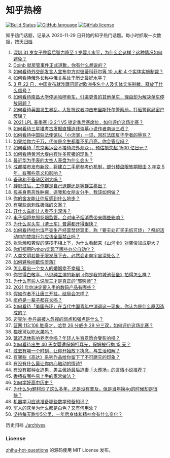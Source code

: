 # 知乎热榜
[![Build Status](https://github.com/ToWeLong/zhihu-hot-questions/workflows/CI/badge.svg)](https://github.com/ToWeLong/zhihu-hot-questions/actions)
[![GitHub language](https://img.shields.io/badge/language-golang-orange.svg)](https://golang.org/)
[![GitHub license](https://img.shields.io/github/license/ToWeLong/zhihu-hot-questions)](https://github.com/ToWeLong/zhihu-hot-questions/blob/main/LICENSE)

知乎热门话题，记录从 2020-11-29 日开始的知乎热门话题。每小时抓取一次数据，按天[归档](./archives)

<!-- BEGIN -->

1. [深圳 31 岁女子整容后智力降至 1 岁婴儿水平，为什么会这样？这种情况如何避免？](https://www.zhihu.com/question/450233917)
1. [Doinb 就房管事件正式道歉，你有什么想说的？](https://www.zhihu.com/question/450705943)
1. [如何看待外交部发言人宣布中方对彼蒂科菲尔等 10 人和 4 个实体实施制裁？](https://www.zhihu.com/question/450726712)
1. [如何看待俄外长称中俄关系处于历史最好水平？](https://www.zhihu.com/question/450635810)
1. [3 月 22 日，中国宣布就涉疆问题对欧洲多名个人及实体实施制裁，释放了什么信号？](https://www.zhihu.com/question/450733396)
1. [如何看待南昌大学停运哈啰单车，引进更贵的其他单车，理由却为解决单车停放问题？](https://www.zhihu.com/question/449876845)
1. [如何看待英国发生暴乱，大批抗议者冲击布里斯托尔警察局，打砸警察局窗户玻璃？](https://www.zhihu.com/question/450668148)
1. [2021 LPL 春季赛 iG 2:1 V5 锁定季后赛席位，如何评价这场比赛？](https://www.zhihu.com/question/450701332)
1. [如何看待三星堆考古发掘直播连线盗墓小说作者南派三叔？](https://www.zhihu.com/question/450463840)
1. [如何看待中国驻法使馆以「小流氓」一词，回怼法国反华学者的辱骂？](https://www.zhihu.com/question/450677021)
1. [如果给你六千万，代价是余生都看不见月亮，你会答应吗？](https://www.zhihu.com/question/444969517)
1. [如何看待「东京奥运会不接待海外观众」，预估损失超 1500 亿日元？](https://www.zhihu.com/question/450368530)
1. [如何看待黄河大堤内有许多死猪的现象？](https://www.zhihu.com/question/450575059)
1. [最近华为手表的太空人表盘为什么会火？](https://www.zhihu.com/question/450134729)
1. [成都楼市发布新政，将建立二手房参考价机制，部分楼盘限售期限由 3 年变 5 年，有哪些意义和影响？](https://www.zhihu.com/question/450705022)
1. [备孕和不备孕区别大吗？](https://www.zhihu.com/question/438113905)
1. [辞职过后，工作群是自己退群还是等群主移出？](https://www.zhihu.com/question/404327844)
1. [母亲身患恶性肿瘤，逼我和女朋友分手，我该如何做？](https://www.zhihu.com/question/448176568)
1. [你的舍友能让你反感到什么地步？](https://www.zhihu.com/question/329468701)
1. [有哪些讽刺性极强的文案？](https://www.zhihu.com/question/442190842)
1. [开什么车能让人看不出深浅？](https://www.zhihu.com/question/60399965)
1. [电子烟将参照卷烟监管，会对电子烟消费带来哪些影响？](https://www.zhihu.com/question/450698204)
1. [为什么泥头车（渣土车）普遍都开得很快？](https://www.zhihu.com/question/20168674)
1. [如何看待哈尔滨严查生产经营焚烧冥币，称「要无处可买无纸可烧」？祭祀活动中的焚烧行为应该全面禁止吗？](https://www.zhihu.com/question/450608417)
1. [张哲瀚和龚俊的演技不相上下，为什么看起来《山河令》对龚俊加成更大？](https://www.zhihu.com/question/450176088)
1. [你们都用Python实现了哪些办公自动化？](https://www.zhihu.com/question/441361902)
1. [人类文明若能无限发展下去，必然会走向宇宙深处么？](https://www.zhihu.com/question/446782112)
1. [如何避免间歇性堕落?](https://www.zhihu.com/question/388686475)
1. [怎么看出一个女人的婚姻幸不幸福？](https://www.zhihu.com/question/276812701)
1. [你觉得白敬亭、马思纯主演的新剧《你是我的城池营垒》拍得怎么样？](https://www.zhihu.com/question/449239974)
1. [为什么有些人说唐三才是真正的“邪魂师”？](https://www.zhihu.com/question/450043345)
1. [2021 年你决定要入手的数码产品有哪些？](https://www.zhihu.com/question/436883279)
1. [假如作者不让唐三开挂，结局会怎样？](https://www.zhihu.com/question/449920649)
1. [痘痘是一辈子都在长吗？](https://www.zhihu.com/question/433086382)
1. [如何看待「美国光环」在当代中国青年中消退这一现象，你认为是什么原因造成的？](https://www.zhihu.com/question/450687776)
1. [迈克尔·乔丹最被人忽视的弱点和强点是什么？](https://www.zhihu.com/question/381742322)
1. [篮网 113:106 胜奇才，哈登 26 分威少 29 分三双，如何评价这场比赛？](https://www.zhihu.com/question/450604436)
1. [猫咪可以吃水果吗？](https://www.zhihu.com/question/449099936)
1. [延迟退休影响养老金吗？年轻人生育意愿会受影响吗？](https://www.zhihu.com/question/450689582)
1. [如何看待出生 40 天女婴遭保姆打耳光，保姆被行拘 15 天？](https://www.zhihu.com/question/450629077)
1. [过去有哪一个时刻，让你开始放下执念，与生活和解？](https://www.zhihu.com/question/450641470)
1. [有哪些《高达》系列作品给你留下了不可磨灭的印象？](https://www.zhihu.com/question/354042486)
1. [有没有什么最让你内心触动的情诗?](https://www.zhihu.com/question/449865474)
1. [有没有那种女追男，男主傲娇最后追妻「火葬场」的言情小说推荐？](https://www.zhihu.com/question/319718396)
1. [香椿有哪些易上手的家常做法？](https://www.zhihu.com/question/449777043)
1. [如何学好高中历史？](https://www.zhihu.com/question/20167984)
1. [为什么5g题材炒了这么多年，还是没有普及，但是当年换4g的时候却是很快？](https://www.zhihu.com/question/450142028)
1. [机器学习应该准备哪些数学预备知识？](https://www.zhihu.com/question/36324957)
1. [军人的床单为什么都是白色？又有何用处？](https://www.zhihu.com/question/450607304)
1. [坚持每天跑步5公里，一年后身体和精神会有什么变化？](https://www.zhihu.com/question/422797771)

<!-- END -->

历史归档 [./archives](./archives)


### License
[zhihu-hot-questions](https://github.com/towelong/zhihu-hot-questions) 的源码使用 MIT License 发布。